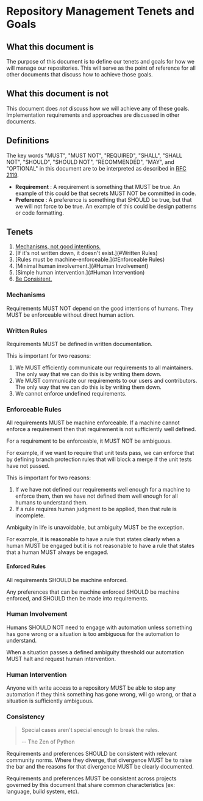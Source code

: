 # Repository Management Tenets and Goals

## What this document is

The purpose of this document is to define our tenets and goals
for how we will manage our repositories.
This will serve as the point of reference for all other documents
that discuss how to achieve those goals.

## What this document is not

This document does *not* discuss how we will achieve any of these goals.
Implementation requirements and approaches are discussed in other documents.

## Definitions

The key words "MUST", "MUST NOT", "REQUIRED", "SHALL", "SHALL
NOT", "SHOULD", "SHOULD NOT", "RECOMMENDED",  "MAY", and
"OPTIONAL" in this document are to be interpreted as described in
[RFC 2119](https://tools.ietf.org/html/rfc2119).

* **Requirement** : A requirement is something that MUST be true.
    An example of this could be that secrets MUST NOT be committed in code.
* **Preference** : A preference is something that SHOULD be true,
    but that we will not force to be true.
    An example of this could be design patterns or code formatting.

## Tenets

1. [Mechanisms, not good intentions.](#Mechanisms)
1. [If it's not written down, it doesn't exist.](#Written Rules)
1. [Rules must be machine-enforceable.](#Enforceable Rules)
1. [Minimal human involvement.](#Human Involvement)
1. [Simple human intervention.](#Human Intervention)
1. [Be Consistent.](#Consistency)

### Mechanisms

Requirements MUST NOT depend on the good intentions of humans.
They MUST be enforceable without direct human action.

### Written Rules

Requirements MUST be defined in written documentation.

This is important for two reasons:

1. We MUST efficiently communicate our requirements to all maintainers.
    The only way that we can do this is by writing them down.
1. We MUST communicate our requirements to our users and contributors.
    The only way that we can do this is by writing them down.
1. We cannot enforce undefined requirements.

### Enforceable Rules

All requirements MUST be machine enforceable.
If a machine cannot enforce a requirement
then that requirement is not sufficiently well defined.

For a requirement to be enforceable, it MUST NOT be ambiguous.

For example, if we want to require that unit tests pass,
we can enforce that by defining branch protection rules
that will block a merge if the unit tests have not passed.

This is important for two reasons:

1. If we have not defined our requirements well enough for a machine to enforce them,
    then we have not defined them well enough for all humans to understand them.
1. If a rule requires human judgment to be applied,
    then that rule is incomplete.

Ambiguity in life is unavoidable, but ambiguity MUST be the exception.

For example, it is reasonable to have a rule that states clearly when a human MUST be engaged
but it is not reasonable to have a rule that states that a human MUST always be engaged.

#### Enforced Rules

All requirements SHOULD be machine enforced.

Any preferences that can be machine enforced
SHOULD be machine enforced,
and SHOULD then be made into requirements.

### Human Involvement

Humans SHOULD NOT need to engage with automation unless something has gone wrong
or a situation is too ambiguous for the automation to understand.

When a situation passes a defined ambiguity threshold
our automation MUST halt and request human intervention.

### Human Intervention

Anyone with write access to a repository MUST be able to stop any automation
if they think something has gone wrong, will go wrong,
or that a situation is sufficiently ambiguous.

### Consistency

> Special cases aren't special enough to break the rules.
>
>  -- The Zen of Python

Requirements and preferences SHOULD be consistent with relevant community norms.
Where they diverge, that divergence MUST be to raise the bar
and the reasons for that divergence MUST be clearly documented.

Requirements and preferences MUST be consistent across projects
governed by this document that share common characteristics
(ex: language, build system, etc).
